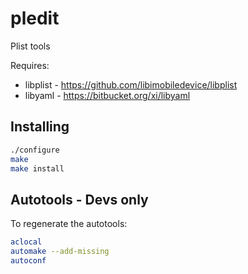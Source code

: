 # pledit
Plist tools

Requires:
* libplist - https://github.com/libimobiledevice/libplist
* libyaml - https://bitbucket.org/xi/libyaml

## Installing
```bash
./configure
make
make install
```

## Autotools - Devs only
To regenerate the autotools:
```bash
aclocal
automake --add-missing
autoconf
```
